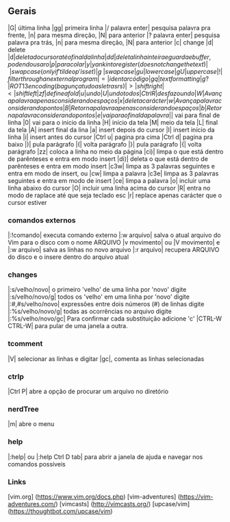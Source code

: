 ## Gerais

  |G| última linha
  |gg| primeira linha
  |/ palavra enter| pesquisa palavra pra frente, |n| para mesma direção, |N| para anterior
  |? palavra enter| pesquisa palavra pra trás, |n| para mesma direção, |N| para anterior
  |c| change
  |d| delete
  |d$| deleta do cursor até o final da linha
  |dd| deleta linha inteira e guarda e buffer, podendo usar o |p| para colar
  |y| yank into register (does not change the text)
  |~| swap case (only if 'tildeop' is set)
  |g~| swap case
  |gu| lowercase
  |gU| uppercase
  |!| filter through an external program
  |=| identar código
  |gq| text formatting
  |g?| ROT13 encoding (bagunça tudo as letras rs)
  |>| shift right
  |<| shift left
  |zf| define a fold
  |u| undo
  |U| undo todos
  |Ctrl R| desfaz o undo
  |W| Avança palavra apenas considerando espaços
  |x| deleta carácter
  |w| Avança palavra considerando pontos
  |B| Retorna palavra apenas considerando espaços
  |b| Retorna palavra considerando pontos
  |e| vai para o final da palavra
  |$| vai para final de linha
  |0| vai para o inicio da linha
  |H| início da tela
  |M| meio da tela
  |L| final da tela
  |A| insert final da lina
  |a| insert depois do cursor
  |I| insert início da linha
  |i| insert antes do cursor
  |Ctrl u| pagina pra cima
  |Ctrl d| pagina pra baixo
  |)| pula parágrafo
  |(| volta parágrafo
  |}| pula parágrafo
  |{| volta parágrafo
  |zz| coloca a linha no meio da página
  |ci)| limpa o que está dentro de parênteses e entra em modo insert
  |di)| deleta o que está dentro de parênteses e entra em modo insert
  |c3w| limpa as 3 palavras seguintes e entra em modo de insert, ou
  |cw| limpa a palavra
  |c3e| limpa as 3 palavras seguintes e entra em modo de insert
  |ce| limpa a palavra
  |o| incluir uma linha abaixo do cursor
  |O| incluir uma linha acima do cursor
  |R| entra no modo de raplace até que seja teclado esc
  |r| replace apenas carácter que o cursor estiver

### comandos externos

  |:!comando| executa comando externo
  |:w arquivo| salva o atual arquivo do Vim para o disco com o nome ARQUIVO
  |v movimento| ou |V movimento| e |:w arquivo| salva as linhas no novo arquivo
  |:r arquivo| recupera ARQUIVO do disco e o insere dentro do arquivo atual

### changes

  |:s/velho/novo| o primeiro 'velho' de uma linha por 'novo' digite
  |:s/velho/novo/g| todos os 'velho' em uma linha por 'novo' digite
  |:#,#s/velho/novo| expressões entre dois números (#) de linhas digite
  |:%s/velho/novo/g| todas as ocorrências no arquivo digite
  |:%s/velho/novo/gc| Para confirmar cada substituição adicione 'c'
  |CTRL-W CTRL-W|  para pular de uma janela a outra.

### tcomment

  |V| selecionar as linhas e digitar |gc|, comenta as linhas selecionadas

### ctrlp

  |Ctrl P| abre a opção de procurar um arquivo no diretório

### nerdTree

  |m| abre o menu

### help

  |:help| ou |:help Ctrl D tab| para abrir a janela de ajuda e navegar nos comandos possíveis

### Links

  [vim.org] (https://www.vim.org/docs.php)
  [vim-adventures] (https://vim-adventures.com/)
  [vimcasts] (http://vimcasts.org/)
  [upcase/vim] (https://thoughtbot.com/upcase/vim)
